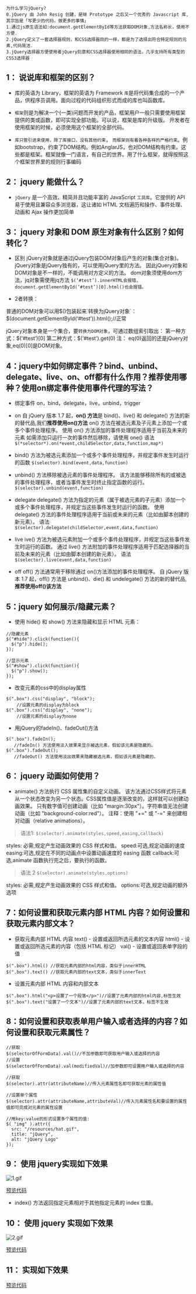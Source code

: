 ```
为什么学习jQuery?
0.jQuery 由 John Resig 创建，是继 Prototype 之后又一个优秀的 Javascript 库,其宗旨是「写更少的代码，做更多的事情」
1.通过js原生语法如:document.getElementById等方法获取DOM对象,方法名称长，使用不方便.
2.jQuery定义了一套选择器规则，和CSS选择器目的一样，都是为了选择出符合特定规则的元素,代码简洁.
3.jQuery选择器方便使用者jQuery刻意和CSS选择器使用相同的语法，几乎支持所有类型的CSS3选择器
```



## 1： 说说库和框架的区别？

- 库的英语为 Library，框架的英语为 Framework
`库`是将代码集合成的一个产品，供程序员调用。面向过程的代码组织形式而成的库也叫函数库。

- `框架`则是为解决一个(一类)问题而开发的产品，框架用户一般只需要使用框架提供的类或函数，即可实现全部功能。可以说，框架是库的升级版。
开发者在使用框架的时候，必须使用这个框架的全部代码。

- `库只管引进来使用，除了库接口，没有其他约束`，
`而框架则有着各种各样的严格约束`。例如bootstrap，约束了DOM结构。例如AnglarJS，也对DOM结构有约束。这些都是框架。框架就像一门语言，有自己的世界。用了什么框架，就得按照这个框架世界里的规则行事编码

## 2： jquery 能做什么？
- `jQuery` 是一个高效、精简并且功能丰富的 JavaScript `工具库`。它提供的 API 易于使用且兼容众多浏览器，这让诸如 HTML 文档遍历和操作、事件处理、动画和 Ajax 操作更加简单


## 3： jquery 对象和 DOM 原生对象有什么区别？如何转化？
- 区别
jQuery对象就是通过jQuery包装DOM对象后产生的对象(集合对象)。jQuery对象是jQuery独有的，可以使用jQuery里的方法。
因此jQuery对象和DOM对象是不一样的，不能调用对方定义的方法。
dom对象须使用dom方法，jq对象需使用jq方法
`$(‘#test’).innerHTML会报错，document.getElementById(‘#test’)[0].html()也会报错。`

- 2者转换：

普通的DOM对象可以用$()包装起来`转换为jQuery对象`：$(document.getElementById(‘#test’)).html();//正常

jQuery对象本身是一个集合，要`转换为DOM对象`，可通过数组索引取出：
第一种方式：$(‘#test’)[0]
第二种方式：$(‘#test’).get(0)
注： eq(0)返回的还是jQuery对象,eq(0)[0]是DOM对象。



## 4：jquery中如何绑定事件？bind、unbind、delegate、live、on、off都有什么作用？推荐使用哪种？使用on绑定事件使用事件代理的写法？
- 绑定事件
on，bind，delegate，live，unbind，trigger


- on
自 jQuery 版本 1.7 起，**on() 方法**是 bind()、live() 和 delegate() 方法的新的替代品,我们**推荐使用on()方法**
on() 方法在被选元素及子元素上添加一个或多个事件处理程序。
使用 on() 方法添加的事件处理程序适用于当前及未来的元素
如需添加只运行一次的事件然后移除，请使用 one()
语法
`$(*selector*).on(*event,childSelector,data,function,map*)`


- bind() 方法为被选元素添加一个或多个事件处理程序，并规定事件发生时运行的函数
`$(selector).bind(event,data,function)`

- unbind() 方法移除被选元素的事件处理程序。
该方法能够移除所有的或被选的事件处理程序，或者当事件发生时终止指定函数的运行。
`$(selector).unbind(event,function)`

- delegate
delegate() 方法为指定的元素（属于被选元素的子元素）添加一个或多个事件处理程序，并规定当这些事件发生时运行的函数。
使用 delegate() 方法的事件处理程序适用于当前或未来的元素（比如由脚本创建的新元素）。
语法
`$(selector).delegate(childSelector,event,data,function)`


- live
ive() 方法为被选元素附加一个或多个事件处理程序，并规定当这些事件发生时运行的函数。
通过 live() 方法附加的事件处理程序适用于匹配选择器的当前及未来的元素（比如由脚本创建的新元素）。
语法
`$(selector).live(event,data,function)`


- off
off() 方法通常用于移除通过 on()方法添加的事件处理程序。
自 jQuery 版本 1.7 起，off() 方法是 unbind()、die() 和 undelegate() 方法的新的替代品,**推荐使用off()该方法**



## 5：jquery 如何展示/隐藏元素？

- 使用 hide() 和 show() 方法来隐藏和显示 HTML 元素：

```
//隐藏元素
$("#hide").click(function(){
  $("p").hide();
});

//显示元素
$("#show").click(function(){
  $("p").show();
});
```

- 改变元素的css中的display属性

```
$(".box").css("display", "block");
    //设置元素的display为block
$(".box").css("display", "none");
    //设置元素的display为none
```


- 用jQuery的fadeIn()、fadeOut()方法

```
$(".box").fadeIn();
   //fadeIn() 方法使用淡入效果来显示被选元素，假如该元素是隐藏的。
$(".box").fadeOut();
   //fadeOut() 方法使用淡出效果来隐藏被选元素，假如该元素是隐藏的。
```




## 6： jquery 动画如何使用？
- animate() 方法执行 CSS 属性集的自定义动画。
该方法通过CSS样式将元素从一个状态改变为另一个状态。CSS属性值是逐渐改变的，这样就可以创建动画效果。
只有数字值可创建动画（比如 "margin:30px"）。字符串值无法创建动画（比如 "background-color:red"）。
注释：使用 "+=" 或 "-=" 来创建相对动画（relative animations）。

>语法1:
`$(selector).animate(styles,speed,easing,callback)`

styles:  必需,规定产生动画效果的 CSS 样式和值。
speed:可选,规定动画的速度
easing:可选,规定在不同的动画点中设置动画速度的 easing 函数
callback:可选,animate 函数执行完之后，要执行的函数。

> 语法 2
`$(selector).animate(styles,options)`

styles:  必需,规定产生动画效果的 CSS 样式和值。
options:可选,规定动画的额外选项

## 7：如何设置和获取元素内部 HTML 内容？如何设置和获取元素内部文本？

- 获取元素内部 HTML 内容
text() - 设置或返回所选元素的文本内容
html() - 设置或返回所选元素的内容（包括 HTML 标记）
val() - 设置或返回表单字段的值

```
$(".box").html() //获取元素内部的html内容，类似于innerHTML
$(".box").text() //获取元素内部的text文本，类似于innerText
```

- 设置元素内部 HTML 内容和内部文本

```
$(".box").html("<p>设置了一个段落</p>")//设置了元素内部的html内容,标签生效
$(".box").text("设置了一个文本")//设置了元素内部的text文本，标签不生效
```


## 8：如何设置和获取表单用户输入或者选择的内容？如何设置和获取元素属性？

```
//获取
$(selectorOfFormData).val()//不加参数即可获取用户输入或选择的内容
//设置
$(selectorOfFormData).val(modifiedVal)//加参数即可设置用户输入或选择的内容
```

```
//获取
$(selector).attr(attributeName)//传入元素属性名即可获取元素的属性值

//设置单个属性
$(selector).attr(attributeName,attributeVal)//传入元素属性名和要设置的属性值即可完成对元素的属性设置

//用key:value的形式设置多个属性的值:
$( "img" ).attr({
  src: "/resources/hat.gif",
  title: "jQuery",
  alt: "jQuery Logo"
});

```






## 9： 使用 jquery实现如下效果

![1.gif](http://upload-images.jianshu.io/upload_images/735918-c86c27a944e1d62e.gif?imageMogr2/auto-orient/strip)

[预览代码](http://js.jirengu.com/kite/102/edit)
- index() 方法返回指定元素相对于其他指定元素的 index 位置。

## 10： 使用 jquery 实现如下效果


![2.gif](http://upload-images.jianshu.io/upload_images/735918-0b8bbbb81d8c91c2.gif?imageMogr2/auto-orient/strip)

[预览代码](http://js.jirengu.com/kite/120/edit)

## 11： 实现如下效果


[预览代码](http://js.jirengu.com/kite/120/edit)